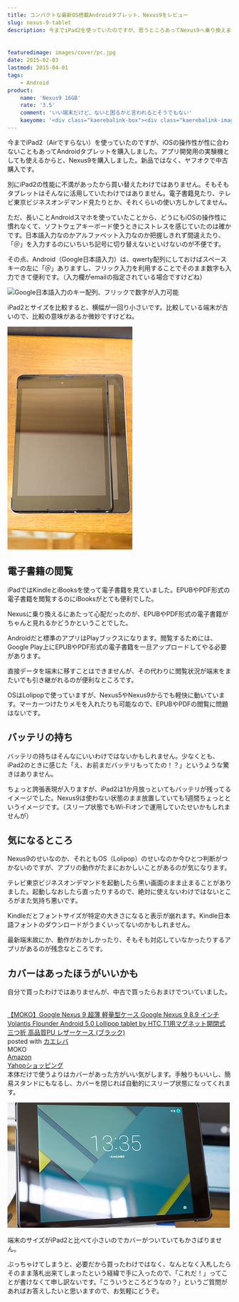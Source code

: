 ```yaml
---
title: コンパクトな最新OS搭載Androidタブレット、Nexus9をレビュー
slug: nexus-9-tablet
description: 今までiPad2を使っていたのですが、思うところあってNexus9へ乗り換えました。私がAndroid端末に慣れていることもあって非常に使いやすいです。電子書籍もPlayブックスで快適に閲覧できています。


featuredimage: images/cover/pc.jpg
date: 2015-02-03
lastmod: 2015-04-01
tags: 
    - Android
product:
    name: 'Nexus9 16GB'
    rate: '3.5'
    comment: 'いい端末だけど、ないと困るかと言われるとそうでもない'
    kaeyome: '<div class="kaerebalink-box"><div class="kaerebalink-image"><a href="https://www.amazon.co.jp/exec/obidos/ASIN/B00OK1MI28/illusionspace-22/ref=nosim/" rel="nofollow" target="_blank"><img src="https://ecx.images-amazon.com/images/I/31cRB9XgNDL._SL160_.jpg" style="border: none;" /></a></div><div class="kaerebalink-info"><div class="kaerebalink-name"><a href="https://www.amazon.co.jp/exec/obidos/ASIN/B00OK1MI28/illusionspace-22/ref=nosim/" rel="nofollow" target="_blank">HTC Nexus 9 ( Android 5.0 / 8.9inch IPS LCD / NVIDIA Tegra K1 / 16G / インディゴ ブラック ) 99HZF035-00</a><div class="kaerebalink-powered-date">posted with <a href="https://kaereba.com" rel="nofollow" target="_blank">カエレバ</a></div></div><div class="kaerebalink-detail"> HTC 2014-11-29    </div><div class="kaerebalink-link1"><div class="shoplinkamazon"><a href="https://www.amazon.co.jp/gp/search?keywords=nexus9%2016gb&__mk_ja_JP=%83J%83%5E%83J%83i&tag=illusionspace-22" rel="nofollow" target="_blank">Amazon</a></div><div class="shoplinkrakuten"><a href="https://hb.afl.rakuten.co.jp/hgc/0e95387f.f2aef20d.0e953880.25e412bd/?pc=http%3A%2F%2Fsearch.rakuten.co.jp%2Fsearch%2Fmall%2Fnexus9%252016gb%2F-%2Ff.1-p.1-s.1-sf.0-st.A-v.2%3Fx%3D0%26scid%3Daf_ich_link_urltxt%26m%3Dhttp%3A%2F%2Fm.rakuten.co.jp%2F" rel="nofollow" target="_blank">楽天市場</a></div><div class="shoplinkyahoo"><a href="https://ck.jp.ap.valuecommerce.com/servlet/referral?sid=3085416&pid=882193779&vc_url=http%3A%2F%2Fsearch.shopping.yahoo.co.jp%2Fsearch%3Fp%3Dnexus9%252016gb" rel="nofollow"  target="_blank">Yahooショッピング<img src="https://ad.jp.ap.valuecommerce.com/servlet/gifbanner?sid=3085416&pid=882193779" height="1" width="1" border="0"></a></div><div class="shoplinkyahooAuc"><a href="https://ck.jp.ap.valuecommerce.com/servlet/referral?sid=3085416&pid=882193780&vc_url=http%3A%2F%2Fauctions.search.yahoo.co.jp%2Fsearch%3Fvo%3D%26ve%3D%26auccat%3D0%26aucminprice%3D%26aucmaxprice%3D%26aucmin_bidorbuy_price%3D%26aucmax_bidorbuy_price%3D%26loc_cd%3D0%26abatch%3D0%26istatus%3D0%26filtered%3D1%26ei%3DUTF-8%26tab_ex%3Dcommerce%26va%3Dnexus9%252016gb" rel="nofollow"  target="_blank">ヤフオク!<img src="https://ad.jp.ap.valuecommerce.com/servlet/gifbanner?sid=3085416&pid=882193780" height="1" width="1" border="0"></a></div></div></div><div class="booklink-footer" style="clear: left"></div></div>'
---
```


今までiPad2（Airですらない）を使っていたのですが、iOSの操作性が性に合わないこともあってAndroidタブレットを購入しました。アプリ開発用の実験機としても使えるからと、Nexus9を購入しました。新品ではなく、ヤフオクで中古購入です。

別にiPad2の性能に不満があったから買い替えたわけではありません。そもそもタブレットはそんなに活用していたわけではありません。電子書籍見たり、テレビ東京ビジネスオンデマンド見たりとか、それくらいの使い方しかしてません。

ただ、長いことAndroidスマホを使っていたことから、どうにもiOSの操作性に慣れなくて、ソフトウェアキーボード使うときにストレスを感じていたのは確かです。日本語入力なのかアルファベット入力なのか把握しきれず間違えたり、「＠」を入力するのにいちいち記号に切り替えないといけないのが不便です。

その点、Android（Google日本語入力）は、qwerty配列にしておけばスペースキーの左に「＠」ありますし、フリック入力を利用することでそのまま数字も入力できて便利です。（入力欄がemailの指定されている場合ですけどね）

![Google日本語入力のキー配列、フリックで数字が入力可能](1d656159a6926bac4ab9a6eb8973c101.jpg)

iPad2とサイズを比較すると、横幅が一回り小さいです。比較している端末が古いので、比較の意味があるか微妙ですけどね。

![iPad2とのサイズの比較](78811e3e468c7e9828e750469895a601.jpg)


## 電子書籍の閲覧


iPadではKindleとiBooksを使って電子書籍を見ていました。EPUBやPDF形式の電子書籍を閲覧するのにiBooksがとても便利でした。

Nexusに乗り換えるにあたって心配だったのが、EPUBやPDF形式の電子書籍がちゃんと見れるかどうかということでした。

Androidだと標準のアプリはPlayブックスになります。閲覧するためには、Google Play上にEPUBやPDF形式の電子書籍を一旦アップロードしてやる必要があります。

直接データを端末に移すことはできませんが、その代わりに閲覧状況が端末をまたいでも引き継がれるのが便利なところです。

OSはLolipopで使っていますが、Nexus5やNexus9からでも軽快に動いています。マーカーつけたりメモを入れたりも可能なので、EPUBやPDFの閲覧に問題はないです。


## バッテリの持ち


バッテリの持ちはそんなにいいわけではないかもしれません。少なくとも、iPad2のときに感じた「え、お前まだバッテリもってたの！？」というような驚きはありません。

ちょっと誇張表現が入りますが、iPad2は1か月放っといてもバッテリが残ってるイメージでした。Nexus9は使わない状態のまま放置していても1週間ちょっとというイメージです。（スリープ状態でもWi-Fiオンで運用していたせいかもしれませんが）


## 気になるところ


Nexus9のせいなのか、それともOS（Lolipop）のせいなのか今ひとつ判断がつかないのですが、アプリの動作がたまにおかしいことがあるのが気になります。

テレビ東京ビジネスオンデマンドを起動したら黒い画面のまま止まることがありました。起動しなおしたら直ったりするので、絶対に使えないわけではないところがまた気持ち悪いです。

Kindleだとフォントサイズが特定の大きさになると表示が崩れます。Kindle日本語フォントのダウンロードがうまくいってないのかもしれません。

最新端末故にか、動作がおかしかったり、そもそも対応していなかったりするアプリがあるのが残念なところです。


## カバーはあったほうがいいかも


自分で買ったわけではありませんが、中古で買ったらおまけでついていました。

<div class="kaerebalink-box">
<div class="kaerebalink-image"><a href="https://www.amazon.co.jp/exec/obidos/ASIN/B00PTQA5LO/illusionspace-22/ref=nosim/" rel="nofollow" target="_blank"><img alt=""  src="https://ecx.images-amazon.com/images/I/51jCzCyWOWL._SL160_.jpg" style="border: none;" /></a></div>
<div class="kaerebalink-info">
<div class="kaerebalink-name"><a href="https://www.amazon.co.jp/exec/obidos/ASIN/B00PTQA5LO/illusionspace-22/ref=nosim/" rel="nofollow" target="_blank">【MOKO】Google Nexus 9 超薄 軽量型ケース Google Nexus 9 8.9 インチ Volantis Flounder Android 5.0 Lollipop tablet by HTC T1用マグネット開閉式 三つ折 高品質PU レザーケース (ブラック)</a>

<div class="kaerebalink-powered-date">posted with <a href="https://kaereba.com" rel="nofollow" target="_blank">カエレバ</a></div>
</div>
<div class="kaerebalink-detail"> MOKO     </div>
<div class="kaerebalink-link1">
<div class="shoplinkamazon"><a href="https://www.amazon.co.jp/gp/search?keywords=Volantis%20Flounder&#038;__mk_ja_JP=%83J%83%5E%83J%83i&#038;tag=illusionspace-22" rel="nofollow" target="_blank" title="アマゾン" >Amazon</a></div>
<div class="shoplinkyahoo"><a href="https://atq.ck.valuecommerce.com/servlet/atq/referral?vcptn=shpg%2Fp%2FbJklbh6QH6IgN9lcoN5ofw--&#038;sid=2219441&#038;pid=877935733&#038;vc_url=http%3A%2F%2Fshopping.search.yahoo.co.jp%2Fsearch%3FuIv%3Don%26ei%3DUTF-8%26tab_ex%3Dcommerce%26slider%3D0%26va%3DVolantis%2520Flounder" rel="nofollow"  target="_blank" title="Yahooショッピング" >Yahooショッピング<img alt=""  src="https://atq.ad.valuecommerce.com/servlet/atq/gifbanner?sid=2219441&#038;pid=877935733" height="1" width="1"></a></div>
</div>
</div>
<div class="booklink-footer" style="clear: left"></div>
</div>
本体だけで使うよりはカバーがあった方がいい気がします。手触りもいいし、簡易スタンドにもなるし、カバーを閉じれば自動的にスリープ状態になってくれます。

![簡易スタンドになるカバー](5dcfea95d1aad58ac5c8742094c20e3b.jpg)

端末のサイズがiPad2と比べて小さいのでカバーがついていてもかさばりません。

ぶっちゃけてしまうと、必要だから買ったわけではなく、なんとなく入札したらそのまま落札出来てしまったという経緯で手に入ったので、「これだ！」ってことが書けなくて申し訳ないです。「こういうところどうなの？」というご質問があればお答えしたいと思いますので、お気軽にどうぞ。


  